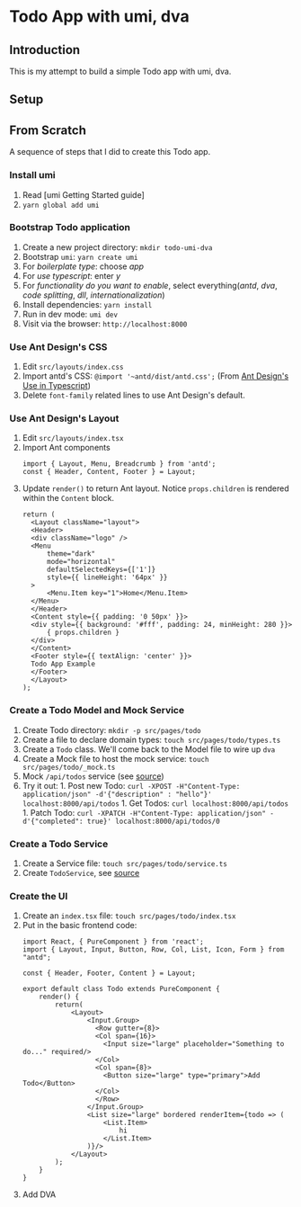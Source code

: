 # Todo App with umi, dva

## Introduction
This is my attempt to build a simple Todo app with umi, dva.

## Setup

## From Scratch
A sequence of steps that I did to create this Todo app.

### Install umi
1. Read [umi Getting Started guide]
1. `yarn global add umi`

### Bootstrap Todo application
1. Create a new project directory: `mkdir todo-umi-dva`
1. Bootstrap `umi`: `yarn create umi`
  1. For *boilerplate type*: choose *app*
  1. For *use typescript*: enter *y*
  1. For *functionality do you want to enable*, select everything(*antd*, *dva*, *code splitting*, *dll*, *internationalization*)
1. Install dependencies: `yarn install`
1. Run in dev mode: `umi dev`
1. Visit via the browser: `http://localhost:8000`

### Use Ant Design's CSS
1. Edit `src/layouts/index.css`
  1. Import antd's CSS: `@import '~antd/dist/antd.css';` (From [Ant Design's Use in Typescript](https://ant.design/docs/react/use-in-typescript))
  1. Delete `font-family` related lines to use Ant Design's default. 

### Use Ant Design's Layout
1. Edit `src/layouts/index.tsx`
  1. Import Ant components
        ```
        import { Layout, Menu, Breadcrumb } from 'antd';
        const { Header, Content, Footer } = Layout;
        ```
  1. Update `render()` to return Ant layout. Notice `props.children` is rendered within the `Content` block.
        ```
        return (
          <Layout className="layout">
          <Header>
          <div className="logo" />
          <Menu
              theme="dark"
              mode="horizontal"
              defaultSelectedKeys={['1']}
              style={{ lineHeight: '64px' }}
          >
              <Menu.Item key="1">Home</Menu.Item>
          </Menu>
          </Header>
          <Content style={{ padding: '0 50px' }}>
          <div style={{ background: '#fff', padding: 24, minHeight: 280 }}>
              { props.children }
          </div>
          </Content>
          <Footer style={{ textAlign: 'center' }}>
          Todo App Example
          </Footer>
          </Layout>
        );
        ```

### Create a Todo Model and Mock Service
1. Create Todo directory: `mkdir -p src/pages/todo`
1. Create a file to declare domain types: `touch src/pages/todo/types.ts`
  1. Create a `Todo` class. We'll come back to the Model file to wire up `dva`
1. Create a Mock file to host the mock service: `touch src/pages/todo/_mock.ts`
  1. Mock `/api/todos` service (see [source](src/pages/todo/_mock.ts))
  1. Try it out:
    1. Post new Todo: `curl -XPOST -H"Content-Type: application/json" -d'{"description" : "hello"}' localhost:8000/api/todos`
    1. Get Todos: `curl localhost:8000/api/todos`
    1. Patch Todo: `curl -XPATCH -H"Content-Type: application/json" -d'{"completed": true}' localhost:8000/api/todos/0`

### Create a Todo Service
1. Create a Service file: `touch src/pages/todo/service.ts`
  1. Create `TodoService`, see [source](src/pages/todo/service.ts)

### Create the UI
1. Create an `index.tsx` file: `touch src/pages/todo/index.tsx`
1. Put in the basic frontend code:
    ```
    import React, { PureComponent } from 'react';
    import { Layout, Input, Button, Row, Col, List, Icon, Form } from "antd";

    const { Header, Footer, Content } = Layout;

    export default class Todo extends PureComponent {
        render() {
            return(
                <Layout>
                    <Input.Group>
                      <Row gutter={8}>
                      <Col span={16}>
                        <Input size="large" placeholder="Something to do..." required/>
                      </Col>
                      <Col span={8}>
                        <Button size="large" type="primary">Add Todo</Button>
                      </Col>
                      </Row>
                    </Input.Group>
                    <List size="large" bordered renderItem={todo => (
                        <List.Item>
                            hi
                        </List.Item>
                    )}/>
                </Layout>
            );
        }
    }
    ```
1. Add DVA
